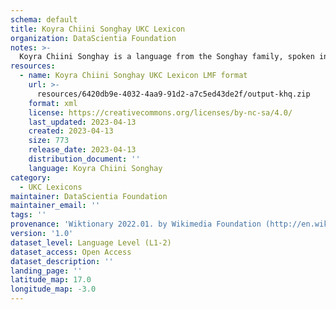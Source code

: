 ```yaml
---
schema: default
title: Koyra Chiini Songhay UKC Lexicon
organization: DataScientia Foundation
notes: >-
  Koyra Chiini Songhay is a language from the Songhay family, spoken in Africa. The UKC Lexicon of Koyra Chiini Songhay is represented as a lexico-semantic network. It consists of words, word senses, synsets, as well as sense-level and synset-level relationships.
resources:
  - name: Koyra Chiini Songhay UKC Lexicon LMF format
    url: >-
      resources/6420db9e-4032-4aa9-91d2-a7c5ed43de2f/output-khq.zip
    format: xml
    license: https://creativecommons.org/licenses/by-nc-sa/4.0/
    last_updated: 2023-04-13
    created: 2023-04-13
    size: 773
    release_date: 2023-04-13
    distribution_document: ''
    language: Koyra Chiini Songhay
category:
  - UKC Lexicons
maintainer: DataScientia Foundation
maintainer_email: ''
tags: ''
provenance: 'Wiktionary 2022.01. by Wikimedia Foundation (http://en.wiktionary.org); Princeton WordNet 2.1 by Princeton University (https://wordnet.princeton.edu)'
version: '1.0'
dataset_level: Language Level (L1-2)
dataset_access: Open Access
dataset_description: ''
landing_page: ''
latitude_map: 17.0
longitude_map: -3.0
---
```

